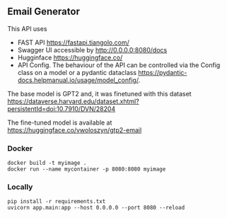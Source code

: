 
## Email Generator
This API uses 
* FAST API https://fastapi.tiangolo.com/ 
* Swagger UI accessible by http://0.0.0.0:8080/docs
* Hugginface https://huggingface.co/
* API Config. The behaviour of the API can be controlled via the Config class on a model or a pydantic dataclass https://pydantic-docs.helpmanual.io/usage/model_config/.

The base model is GPT2 and, it was finetuned with this dataset https://dataverse.harvard.edu/dataset.xhtml?persistentId=doi:10.7910/DVN/28204


The fine-tuned model is available at https://huggingface.co/vwoloszyn/gtp2-email

### Docker
```shell
docker build -t myimage .
docker run --name mycontainer -p 8080:8080 myimage
```

### Locally 
```shell
pip install -r requirements.txt
uvicorn app.main:app --host 0.0.0.0 --port 8080 --reload
```